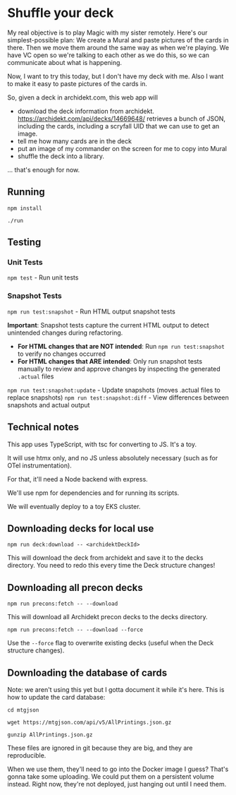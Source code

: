 # Shuffle your deck

My real objective is to play Magic with my sister remotely. Here's our simplest-possible plan:
We create a Mural and paste pictures of the cards in there. Then we move them around the same way as when we're playing.
We have VC open so we're talking to each other as we do this, so we can communicate about what is happening.

Now, I want to try this today, but I don't have my deck with me. Also I want to make it easy to paste pictures of the cards in.

So, given a deck in archidekt.com, this web app will

- download the deck information from archidekt. https://archidekt.com/api/decks/14669648/ retrieves a bunch of JSON, including the cards, including a scryfall UID that we can use to get an image.
- tell me how many cards are in the deck
- put an image of my commander on the screen for me to copy into Mural
- shuffle the deck into a library.

... that's enough for now.

## Running

`npm install`

`./run`

## Testing

### Unit Tests

`npm test` - Run unit tests

### Snapshot Tests

`npm run test:snapshot` - Run HTML output snapshot tests

**Important**: Snapshot tests capture the current HTML output to detect unintended changes during refactoring.

- **For HTML changes that are NOT intended**: Run `npm run test:snapshot` to verify no changes occurred
- **For HTML changes that ARE intended**: Only run snapshot tests manually to review and approve changes by inspecting the generated `.actual` files

`npm run test:snapshot:update` - Update snapshots (moves .actual files to replace snapshots)
`npm run test:snapshot:diff` - View differences between snapshots and actual output

## Technical notes

This app uses TypeScript, with tsc for converting to JS. It's a toy.

It will use htmx only, and no JS unless absolutely necessary (such as for OTel instrumentation).

For that, it'll need a Node backend with express.

We'll use npm for dependencies and for running its scripts.

We will eventually deploy to a toy EKS cluster.

## Downloading decks for local use

`npm run deck:download -- <archidektDeckId>`

This will download the deck from archidekt and save it to the decks directory.
You need to redo this every time the Deck structure changes!

## Downloading all precon decks

`npm run precons:fetch -- --download`

This will download all Archidekt precon decks to the decks directory.

`npm run precons:fetch -- --download --force`

Use the `--force` flag to overwrite existing decks (useful when the Deck structure changes).

## Downloading the database of cards

Note: we aren't using this yet but I gotta document it while it's here.
This is how to update the card database:

```
cd mtgjson

wget https://mtgjson.com/api/v5/AllPrintings.json.gz

gunzip AllPrintings.json.gz
```

These files are ignored in git because they are big, and they are reproducible.

When we use them, they'll need to go into the Docker image I guess? That's gonna take some uploading.
We could put them on a persistent volume instead. Right now, they're not deployed, just hanging out until I need them.
